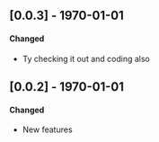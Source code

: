 ## [0.0.3] - 1970-01-01
#### Changed
- Ty checking it out and coding also


## [0.0.2] - 1970-01-01
#### Changed
- New features

